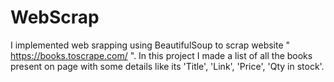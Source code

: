 # WebScrap
I implemented web srapping using BeautifulSoup to scrap website " https://books.toscrape.com/ ". In this project I made a list of all the books present on page with some details like its 'Title', 'Link', 'Price', 'Qty in stock'.
